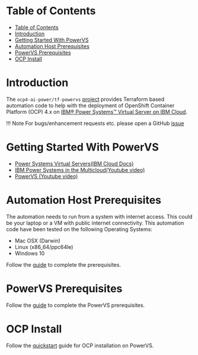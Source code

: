# Table of Contents

- [Table of Contents](#table-of-contents)
- [Introduction](#introduction)
- [Getting Started With PowerVS](#getting-started-with-powervs)
- [Automation Host Prerequisites](#automation-host-prerequisites)
- [PowerVS Prerequisites](#powervs-prerequisites)
- [OCP Install](#ocp-install)


# Introduction

The `ocp4-ai-power/tf-powervs` [project](https://github.com/ocp-power-automation/ocp4-ai-power) provides Terraform based automation code to help with the deployment of OpenShift Container Platform (OCP) 4.x on [IBM® Power Systems™ Virtual Server on IBM Cloud](https://www.ibm.com/cloud/power-virtual-server).


!!! Note
        For bugs/enhancement requests etc. please open a GitHub [issue](https://github.com/ocp-power-automation/ocp4-ai-power/issues)



# Getting Started With PowerVS

- [Power Systems Virtual Servers(IBM Cloud Docs)](https://cloud.ibm.com/docs/power-iaas?topic=power-iaas-getting-started)
- [IBM Power Systems in the Multicloud(Youtube video)](https://www.youtube.com/watch?v=RywSfXT_LLs)
- [PowerVS (Youtube video)](https://www.youtube.com/playlist?list=PLVrJaTKVPbKM_9HU8fm4QsklgzLGUwFpv)

# Automation Host Prerequisites

The automation needs to run from a system with internet access. This could be your laptop or a VM with public internet connectivity. This automation code have been tested on the following Operating Systems:
- Mac OSX (Darwin)
- Linux (x86_64/ppc64le)
- Windows 10

Follow the [guide](docs/automation_host_prereqs.md) to complete the prerequisites.

# PowerVS Prerequisites

Follow the [guide](docs/ocp_prereqs_powervs.md) to complete the PowerVS prerequisites.

# OCP Install

Follow the [quickstart](docs/quickstart.md) guide for OCP installation on PowerVS.

